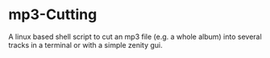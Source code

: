 # mp3-Cutting
A linux based shell script to cut an mp3 file (e.g. a whole album) into several tracks in a terminal or with a simple zenity gui.
